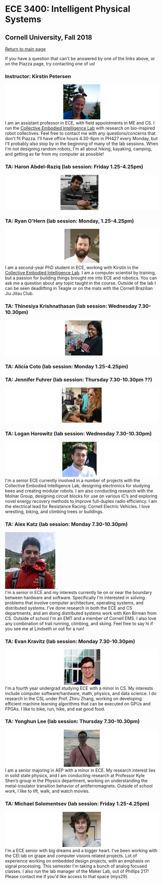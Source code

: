 # ECE 3400: Intelligent Physical Systems
## Cornell University, Fall 2018

[Return to main page](https://cei-lab.github.io/ece3400-2018/)

If you have a question that can't be answered by one of the links above, or on the Piazza page, try contacting one of us!

### Instructor: Kirstin Petersen

![Kirstin](./images/Kirstin.png)
I am an assistant professor in ECE, with field appointments in ME and CS. I run the [Collective Embodied Intelligence Lab](http://cei.ece.cornell.edu/) with research on bio-inspired robot collectives. Feel free to contact me with any questions/concerns that don't fit Piazza. I'll have office hours 4.30-6pm in PH427 every Monday, but I'll probably also stop by in the beginning of many of the lab sessions. When I'm not designing random robots, I'm all about hiking, kayaking, camping, and getting as far from my computer as possible!

### TA: Haron Abdel-Raziq (lab session: Friday 1.25-4.25pm)

![Haron](./images/Haron.png)

### TA: Ryan O'Hern (lab session: Monday, 1.25-4.25pm)

![Ryan](./images/Ryan.png)
I am a second-year PhD student in ECE, working with Kirstin in the [Collective Embodied Intelligence Lab](http://cei.ece.cornell.edu/). I am a computer scientist by training, but a passion for building things brought me into ECE and robotics. You can ask me a question about any topic taught in the course. Outside of the lab I can be seen deadlifting in Teagle or on the mats with the Cornell Brazilian Jiu Jitsu Club.

### TA: Thinesiya Krishnathasan (lab session: Wednesday 7.30-10.30pm)

![Thinesiya](./images/Thinesiya.png)

### TA: Alicia Coto (lab session: Monday 1.25-4.25pm)

### TA: Jennifer Fuhrer (lab session: Thursday 7.30-10.30pm ??)

![Jennifer](./images/Jennifer.png)

### TA: Logan Horowitz (lab session: Wednesday 7.30-10.30pm)

![Logan](./images/Logan.png)
I'm a senior ECE currently involved in a number of projects with the Collective Embodied Intelligence Lab, designing electronics for studying bees and creating modular robots.  I am also conducting research with the Molnar Group, designing circuit blocks for use on various IC’s and exploring novel energy recovery methods to improve full-duplex radio efficiency.  I am the electrical lead for Resistance Racing: Cornell Electric Vehicles.  I love wrestling, biking, and climbing trees or buildings.

### TA: Alex Katz (lab session: Monday 7.30-10.30pm)

![Alex](./images/Alex.png) .  
I'm a senior in ECE and my interests currently lie on or near the boundary between hardware and software. Specifically I'm interested in solving problems that involve computer architecture, operating systems, and distributed systems. I've done research in both the ECE and CS departments, and am doing distributed systems work with Ken Birman from CS. Outside of school I'm an EMT and a member of Cornell EMS. I also love any combination of trail running, climbing, and skiing. Feel free to say hi if you see me at Lindseth or out for a run!


### TA: Evan Kravitz (lab session: Monday 7.30-10.30pm)

![Evan](./images/Evan.png)
I'm a fourth year undergrad studying ECE with a minor in CS. My interests include computer software/hardware, math, physics, and data science. I do research in the CSL under Prof. Zhiru Zhang, working on developing efficient machine learning algorithms that can be executed on GPUs and FPGAs. I like to bike, run, hike, and eat good food. 

### TA: Yonghun Lee (lab session: Thursday 7.30-10.30pm)

![Yonghun](./images/Yonghun.png)
I am a senior majoring in AEP with a minor in ECE. My research interest lies in solid state physics, and I am conducting research at Professor Kyle Shen’s group in the Physics department, working on understanding the metal-insulator transition behavior of antiferromagnets. Outside of school work, I like to lift, walk, and watch movies. 

### TA: Michael Solomentsev (lab session: Friday 1.25-4.25pm)

![Michael](./images/Michael.png)
I'm a ECE senior with big dreams and a bigger heart. I've been working with the CEI lab on grape and computer visions related projects. Lot of experience working on embedded design projects, with an emphasis on signal processing. This semester I'm taking a bunch of analog focused classes. I also run the lab manager of the Maker Lab, out of Phillips 217! Please contact me if you'd like access to that space (mys29). 


